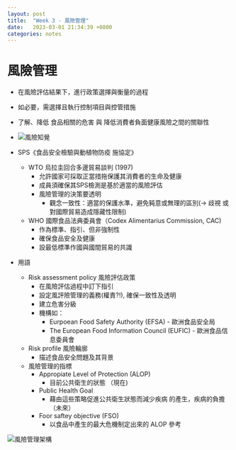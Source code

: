 ```yaml
---
layout: post
title:  "Week 3 - 風險管理"
date:   2023-03-01 21:34:39 +0800
categories: notes
---
```


# 風險管理
 - 在風險評估結果下，進行政策選擇與衡量的過程
 - 如必要，需選擇且執行控制項目與控管措施
 - 了解、降低 食品相關的危害 與 降低消費者負面健康風險之間的關聯性
 - ![風險知覺](/ntu-food-safety-and-toxicology-note/assets/images/risk-sensing.png)

 - SPS《食品安全檢驗與動植物防疫 施協定》
   - WTO 烏拉圭回合多邊貿易談判 (1997)
      - 允許國家可採取正當措拖保護其消費者的生命及健康
      - 成員須確保其SPS檢測是基於適當的風險評估
      - 風險管理的決策要透明
         - 觀念一致性：適當的保護水準，避免豘意或無理的區別(-> 歧視 或 對國際貿易造成隱藏性限制)
   - WHO 國際食品法典委員會（Codex Alimentarius Commission, CAC)
      - 作為標準、指引、但非強制性
      - 確保食品安全及健康
      - 設最低標準作國與國間貿易的共識

 - 用語
    - Risk assessment policy 風險評估政策
       - 在風險評估過程中訂下指引
       - 設定風評險管理的義務(權責?!), 確保一致性及透明
       - 建立危害分級
       - 機構如：
          - Eurpoean Food Safety Authority (EFSA) - 歐洲食品安全局
          - The European Food Information Council (EUFIC) - 歐洲食品信息委員會 
    - Risk profile 風險輪廓
       - 描述食品安全問題及其背景
    - 風險管理的指標
       - Appropiate Level of Protection (ALOP)
          - 目前公共衛生的狀態 （現在)
       - Public Health Goal
          - 藉由這些策略促進公共衛生狀態而減少疾病 的產生，疾病的負擔 （未來）
       - Foor saftey objective (FSO)
          - 以食品中產生的最大危機制定出來的 ALOP 參考

![風險管理架構](/ntu-food-safety-and-toxicology-note/assets/images/risk-management-framework.png)

